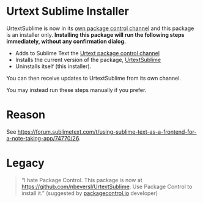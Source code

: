 # Urtext Sublime Installer


UrtextSublime is now in its [own package control channel](https://nbeversl.github.io/urtext-channel/channel.json) and this package is an installer only. **Installing this package will run the following steps immediately, without any confirmation dialog.**

- Adds to Sublime Text the [Urtext package control channel](https://nbeversl.github.io/urtext-channel/channel.json)
- Installs the current version of the package, [UrtextSublime](https://github.com/nbeversl/UrtextSublime)
- Uninstalls itself (this installer).

You can then receive updates to UrtextSublime from its own channel.

You may instead run these steps manually if you prefer.

# Reason

See https://forum.sublimetext.com/t/using-sublime-text-as-a-frontend-for-a-note-taking-app/74770/26. 

# Legacy

> “I hate Package Control. This package is now at https://github.com/nbeversl/UrtextSublime. Use Package Control to install it.”
> (suggested by [packagecontrol.io](packagecontrol.io) developer)
